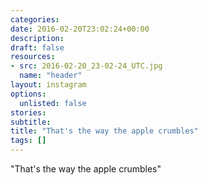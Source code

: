 ```yaml
---
categories:
date: 2016-02-20T23:02:24+00:00
description:
draft: false
resources:
- src: 2016-02-20_23-02-24_UTC.jpg
  name: "header"
layout: instagram
options:
  unlisted: false
stories:
subtitle:
title: "That's the way the apple crumbles"
tags: []
---
```


"That's the way the apple crumbles"
